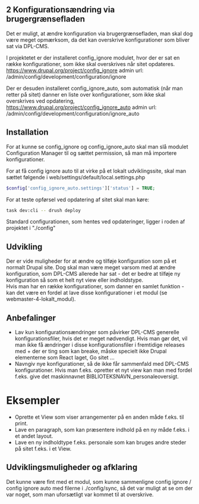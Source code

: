 ## 2 Konfigurationsændring via brugergrænsefladen

Det er muligt, at ændre konfiguration via brugergrænsefladen, man skal dog være meget opmærksom, da det kan overskrive konfigurationer som bliver sat via DPL-CMS.

I projektetet er der installeret config_ignore modulet, hvor der er sat en række konfigurationer, som ikke skal overskrives når sitet opdateres.
https://www.drupal.org/project/config_ignore
admin url: /admin/config/development/configuration/ignore

Der er desuden installeret config_ignore_auto, som automatisk (når man retter på sitet) danner en liste over konfigurationer, som ikke skal overskrives ved opdatering,
https://www.drupal.org/project/config_ignore_auto
admin url: /admin/config/development/configuration/ignore_auto

## Installation

For at kunne se config_ignore og config_ignore_auto skal man slå modulet Configuration Manager til og sættet permission, så man må importere konfigurationer.

For at få config ignore auto til at virke på et lokalt udviklingssite, skal man sættet følgende i web/settings/default/local.settings.php

```php
$config['config_ignore_auto.settings']['status'] = TRUE;
```

For at teste opførsel ved opdatering af sitet skal man køre:

```bash
task dev:cli -- drush deploy
```

Standard configurationen, som hentes ved opdateringer, ligger i roden af projektet i "./config"

## Udvikling

Der er vide muligheder for at ændre og tilføje konfiguration som på et normalt Drupal site. Dog skal man være meget varsom med at ændre konfiguration, som DPL-CMS allerede har sat - det er bedre at tilføje ny konfiguration så som et helt nyt view eller indholdstype.  
Hvis man har en række konfigurationer, som danner en samlet funktion - kan det være en fordel at lave disse konfigurationer i et modul (se webmaster-4-lokalt_modul).

## Anbefalinger

- Lav kun konfigurationsændringer som påvirker DPL-CMS generelle konfigurationsfiler, hvis det er meget nødvendigt. Hvis man gør det, vil man ikke få ændringer i disse konfigurationsfiler i fremtidige releases med + der er ting som kan breake, måske specielt ikke Drupal elementerne som React laget, Go sitet ...
- Navngiv nye konfigurationer, så de ikke får sammenfald med DPL-CMS konfigurationer. Hvis man f.eks. opretter et nyt view kan man med fordel f.eks. give det maskinnavnet BIBLIOTEKSNAVN_personaleoversigt.

# Eksempler

- Oprette et View som viser arrangementer på en anden måde f.eks. til print.
- Lave en paragraph, som kan præsentere indhold på en ny måde f.eks. i et andet layout.
- Lave en ny indholdtype f.eks. personale som kan bruges andre steder på sitet f.eks. i et View.

## Udviklingsmuligheder og afklaring

Det kunne være fint med et modul, som kunne sammenligne config ignore / config ignore auto med filerne i ./config/sync, så det var muligt at se om der var noget, som man uforsætligt var kommet til at overskrive.
